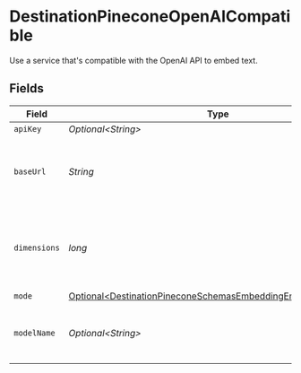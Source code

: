 # DestinationPineconeOpenAICompatible

Use a service that's compatible with the OpenAI API to embed text.


## Fields

| Field                                                                                                                                    | Type                                                                                                                                     | Required                                                                                                                                 | Description                                                                                                                              | Example                                                                                                                                  |
| ---------------------------------------------------------------------------------------------------------------------------------------- | ---------------------------------------------------------------------------------------------------------------------------------------- | ---------------------------------------------------------------------------------------------------------------------------------------- | ---------------------------------------------------------------------------------------------------------------------------------------- | ---------------------------------------------------------------------------------------------------------------------------------------- |
| `apiKey`                                                                                                                                 | *Optional\<String>*                                                                                                                      | :heavy_minus_sign:                                                                                                                       | N/A                                                                                                                                      |                                                                                                                                          |
| `baseUrl`                                                                                                                                | *String*                                                                                                                                 | :heavy_check_mark:                                                                                                                       | The base URL for your OpenAI-compatible service                                                                                          | https://your-service-name.com                                                                                                            |
| `dimensions`                                                                                                                             | *long*                                                                                                                                   | :heavy_check_mark:                                                                                                                       | The number of dimensions the embedding model is generating                                                                               | 1536                                                                                                                                     |
| `mode`                                                                                                                                   | [Optional\<DestinationPineconeSchemasEmbeddingEmbedding5Mode>](../../models/shared/DestinationPineconeSchemasEmbeddingEmbedding5Mode.md) | :heavy_minus_sign:                                                                                                                       | N/A                                                                                                                                      |                                                                                                                                          |
| `modelName`                                                                                                                              | *Optional\<String>*                                                                                                                      | :heavy_minus_sign:                                                                                                                       | The name of the model to use for embedding                                                                                               | text-embedding-ada-002                                                                                                                   |